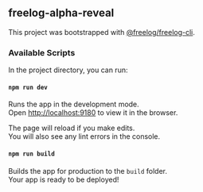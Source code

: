 ## freelog-alpha-reveal

This project was bootstrapped with [@freelog/freelog-cli](https://github.com/freelogfe/freelogfe-lib-repos/tree/master/packages/%40freelog/cli).

### Available Scripts

In the project directory, you can run:

#### `npm run dev`

Runs the app in the development mode.<br />
Open [http://localhost:9180](http://localhost:9180) to view it in the browser.

The page will reload if you make edits.<br />
You will also see any lint errors in the console.

#### `npm run build`

Builds the app for production to the `build` folder.<br />
Your app is ready to be deployed!

